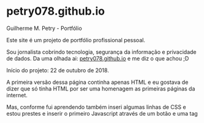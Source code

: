 # petry078.github.io
Guilherme M. Petry - Portfólio

Este site é um projeto de portfólio profissional pessoal. 

Sou jornalista cobrindo tecnologia, segurança da informação e privacidade de dados. Da uma olhada ai: [petry078.github.io](petry078.github.io) e me diz o que achou ;D

Início do projeto: 22 de outubro de 2018.

A primeira versão dessa página continha apenas HTML e eu gostava de dizer que só tinha HTML por ser uma homenagem as primeiras páginas da internet.

Mas, conforme fui aprendendo também inseri algumas linhas de CSS e estou prestes e inserir o primeiro Javascript através de um botão e uma tag <script>. 
  
Mande-me uma mensagem de apoio para que eu não desanime nos estudos por email: petry078@gmail.com ou neste: perrysec@protonmail.com se quiser me sugerir uma pauta anônimamente.
  
Obrigado :D
